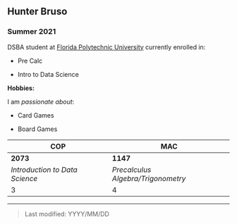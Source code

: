 ## Hunter Bruso

### Summer 2021

DSBA student at [Florida Polytechnic University](https://www.floridapoly.edu) currently enrolled in: 

- Pre Calc

- Intro to Data Science

**Hobbies:**

I am _passionate about_: 

- Card Games

- Board Games

| **COP** | **MAC** |
| ---- | ----  |
| **2073**  | **1147**  |
| *Introduction to Data Science*  | *Precalculus Algebra/Trigonometry*  |
|  3  |  4  |




***

> Last modified: YYYY/MM/DD
